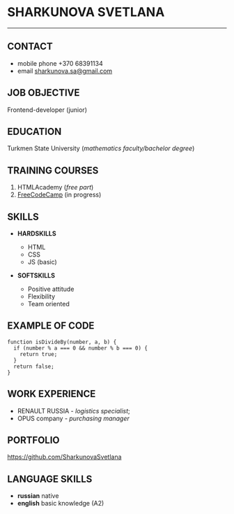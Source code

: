 # SHARKUNOVA SVETLANA
*****

## CONTACT 

* mobile phone  +370 68391134
* email         sharkunova.sa@gmail.com

## JOB OBJECTIVE

Frontend-developer (junior)

## EDUCATION

Turkmen State University (*mathematics faculty/bachelor degree*)

## TRAINING COURSES

1. HTMLAcademy (*free part*)
1. [FreeCodeCamp](https://www.freecodecamp.org/Sharkunova_Svetlana) (in progress)

## SKILLS

* **HARDSKILLS**
    * HTML
    * CSS
    * JS (basic)

* **SOFTSKILLS**
    * Positive attitude
    * Flexibility
    * Team oriented
 
## EXAMPLE OF CODE

```  
function isDivideBy(number, a, b) {
  if (number % a === 0 && number % b === 0) {
    return true;
  }
  return false;
}

```
## WORK EXPERIENCE

* RENAULT RUSSIA -  *logistics specialist*;
* OPUS company - *purchasing manager*

## PORTFOLIO

https://github.com/SharkunovaSvetlana

## LANGUAGE SKILLS

* **russian** native
* **english** basic knowledge (A2)
